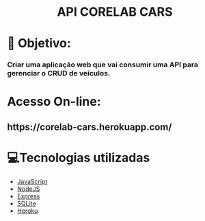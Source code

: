 <h1 align='center'>
    API CORELAB CARS
</h1>

# 🤔 Objetivo: 
<h3> Criar uma aplicação web que vai consumir uma 
API para gerenciar o CRUD de veículos.</h3>

# Acesso On-line:
<h2>https://corelab-cars.herokuapp.com/</h2>


# 💻Tecnologias utilizadas

- [JavaScript](https://www.javascript.com/)
- [NodeJS](https://nodejs.org)
- [Express](https://expressjs.com)
- [SQLite](https://www.sqlite.org)
- [Heroku](https://www.heroku.com)
